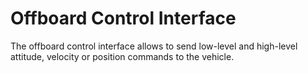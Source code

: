 # Offboard Control Interface

The offboard control interface allows to send low-level and high-level attitude, velocity or position commands to the vehicle.



